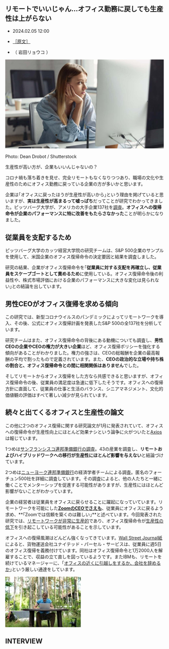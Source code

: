 ## リモートでいいじゃん…オフィス勤務に戻しても生産性は上がらない

-   2024.02.05 12:00

-   [［原文］](https://gizmodo.com/more-proof-that-return-to-office-is-pointless-1851209231)
-   （ 岩田リョウコ ）

![リモートでいいじゃん…オフィス勤務に戻しても生産性は上がらない](%E3%83%AA%E3%83%A2%E3%83%BC%E3%83%88%E3%81%A7%E3%81%84%E3%81%84%E3%81%98%E3%82%83%E3%82%93%E2%80%A6%E3%82%AA%E3%83%95%E3%82%A3%E3%82%B9%E5%8B%A4%E5%8B%99%E3%81%AB%E6%88%BB%E3%81%97%E3%81%A6%E3%82%82%E7%94%9F%E7%94%A3%E6%80%A7%E3%81%AF%E4%B8%8A%E3%81%8C%E3%82%89%E3%81%AA%E3%81%84%20%20%E3%82%AE%E3%82%BA%E3%83%A2%E3%83%BC%E3%83%89%E3%83%BB%E3%82%B8%E3%83%A3%E3%83%91%E3%83%B3/376aa324f0c8fc12f5436642a370b0e6.jpg)

Photo: Dean Drobot / Shutterstock

生産性が高い方が、企業もいいんじゃないの？

コロナ禍も落ち着きを見せ、完全リモートもなくなりつつあり、職場の文化や生産性のためにオフィス勤務に戻っている企業の方が多いかと思います。

企業は｢オフィスに戻ったほうが生産性が高いから｣という理由を掲げていると思いますが、**実は生産性が高まるって嘘っぱち**だってことが研究でわかってきました。ピッツバーグ大学が、アメリカの大手企業137社を[調査](https://gizmodo.com/amazon-ceo-tells-workers-to-return-to-office-or-fired-1850783235)。**オフィスへの復帰命令が企業のパフォーマンスに特に改善をもたらさなかった**ことが明らかになりました。

## 従業員を支配するため

ピッツバーグ大学のカッツ経営大学院の研究チームは、S&P 500企業のサンプルを使用して、米国企業のオフィス復帰命令の決定要因と結果を調査しました。

研究の結果、企業がオフィス復帰命令を｢**従業員に対する支配を再確立し、従業員をスケープゴートとして責めるため**に使用している。オフィス復帰命令後の利益性や、株式市場評価における企業のパフォーマンスに大きな変化は見られない｣との結論を出しています。

## 男性CEOがオフィス復帰を求める傾向

この研究では、新型コロナウイルスのパンデミックによってリモートワークを導入、その後、公式にオフィス復帰計画を発表したS&P 500の全137社を分析しています。

研究チームはまた、オフィス復帰命令の背後にある動機についても調査し、**男性CEOの企業やCEOの権力が大きい企業**ほど、オフィス復帰ポリシーを強化する傾向があることがわかりました。権力の強さは、CEOの総報酬を企業の最高報酬の平均で割ったもので定義されています。また、**CEOの政治的な立場や持ち株の割合と、オフィス復帰命令との間に相関関係はありません**でした。

そしてリモートからオフィス復帰をした方なら共感できると思いますが、オフィス復帰命令の後、従業員の満足度は急速に低下したそうです。オフィスへの復帰方針に直面して、従業員の仕事と生活のバランス、シニアマネジメント、文化的価値観の評価はすべて著しい減少が見られています。

## 続々と出てくるオフィスと生産性の論文

この他に2つのオフィス復帰に関する研究論文が1月に発表されていて、オフィスへの復帰命令が生産性向上にほとんど効果ナシという論争に火がついたと[Axios](https://www.axios.com/2024/01/23/remote-work-productivity-wfh-report)は報じています。

1つめは[サンフランシスコ連邦準備銀行の調査](https://www.frbsf.org/research-and-insights/publications/economic-letter/2024/01/does-working-from-home-boost-productivity-growth/)。43の産業を調査し、**リモートおよびハイブリッドワークへの移行が生産性にほとんど影響を与えない**と結論づけています。

2つめは[ニューヨーク連邦準備銀行](https://libertystreeteconomics.newyorkfed.org/2024/01/the-power-of-proximity-how-working-beside-colleagues-affects-training-and-productivity/)の経済学者チームによる調査。匿名のフォーチュン500社を詳細に調査しています。その調査によると、他の人たちと一緒に働くことでメンターシップを促進する可能性がありますが、生産性にはほとんど影響がないことがわかっています。

企業の経営者は従業員をオフィスに戻らせることに躍起になっていています。リモートワークを可能にした[**ZoomのCEOでさえも**](https://www.gizmodo.jp/2023/08/zoom-ceo-return-to-office-leaked-audio.html)、従業員にオフィスに戻るよう求め、**｢Zoomでは信頼を築くのは難しい｣**と述べています。今回発表された研究では、[リモートワークが非常に生産的](https://www.zdnet.com/home-and-office/work-life/no-working-from-home-doesnt-harm-productivity-says-study/)であり、オフィス復帰命令が[生産性の低下](https://fortune.com/2023/02/16/return-office-real-reason-slump-productivity-data-careers-gleb-tsipursky/)を引き起こしている可能性があることを示しています。

オフィスへの復帰風潮はどんどん強くなってきています。[Wall Street Journal紙](https://www.wsj.com/business/earnings/ups-to-cut-12-000-jobs-as-delivery-business-slows-d832f1d2)によると、貨物運送会社ユナイテッド・パーセル・サービスは、従業員に週5日のオフィス復帰を義務付けています。同社はオフィス復帰命令と1万2000人を解雇することで、収益の立て直しを図っているようです。またIBMも、リモートを続けているマネージャーに、｢[オフィスの近くに引越しをするか、会社を辞めるか](https://www.bloomberg.com/news/articles/2024-01-29/ibm-to-managers-move-near-an-office-or-leave-company?sref=P6Q0mxvj)｣という厳しい通達をしています。

[![](%E3%83%AA%E3%83%A2%E3%83%BC%E3%83%88%E3%81%A7%E3%81%84%E3%81%84%E3%81%98%E3%82%83%E3%82%93%E2%80%A6%E3%82%AA%E3%83%95%E3%82%A3%E3%82%B9%E5%8B%A4%E5%8B%99%E3%81%AB%E6%88%BB%E3%81%97%E3%81%A6%E3%82%82%E7%94%9F%E7%94%A3%E6%80%A7%E3%81%AF%E4%B8%8A%E3%81%8C%E3%82%89%E3%81%AA%E3%81%84%20%20%E3%82%AE%E3%82%BA%E3%83%A2%E3%83%BC%E3%83%89%E3%83%BB%E3%82%B8%E3%83%A3%E3%83%91%E3%83%B3/shutterstock_1684455652.jpg)](https://www.gizmodo.jp/2023/09/working-remotely-could-cut-worker-emissions-in-half.html)

## INTERVIEW